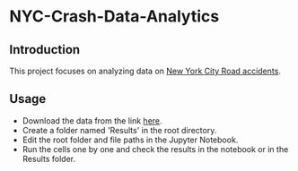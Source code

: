 # NYC-Crash-Data-Analytics

## Introduction
This project focuses on analyzing data on [New York City Road accidents](https://data.cityofnewyork.us/Public-Safety/Motor-Vehicle-Collisions-Crashes/h9gi-nx95).


## Usage
- Download the data from the link [here](https://data.cityofnewyork.us/Public-Safety/Motor-Vehicle-Collisions-Crashes/h9gi-nx95).
- Create a folder named 'Results' in the root directory.
- Edit the root folder and file paths in the Jupyter Notebook.
- Run the cells one by one and check the results in the notebook or in the Results folder.

